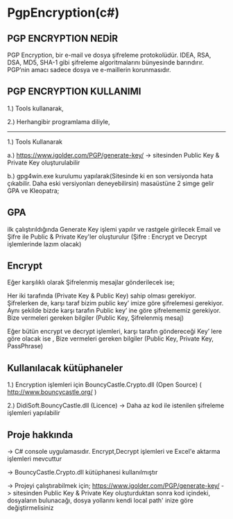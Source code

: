 # PgpEncryption(c#)


PGP ENCRYPTION NEDİR
----------------------

PGP Encryption, bir e-mail ve dosya şifreleme protokolüdür. IDEA, RSA, DSA, MD5, SHA-1 gibi şifreleme algoritmalarını bünyesinde barındırır. PGP’nin amacı sadece dosya ve e-maillerin korunmasıdır. 

PGP ENCRYPTION KULLANIMI
-----------------------------

1.) Tools kullanarak, 

2.) Herhangibir programlama diliyle,

-----------------------------------

1.) Tools Kullanarak

  a.) https://www.igolder.com/PGP/generate-key/   ->  sitesinden Public Key & Private Key oluşturulabilir

  b.) gpg4win.exe kurulumu yapılarak(Sitesinde ki en son versiyonda hata çıkabilir. Daha eski versiyonları deneyebilirsin)
masaüstüne 2 simge gelir GPA ve Kleopatra;

GPA 
------
ilk çalıştırıldığında Generate Key işlemi yapılır
ve rastgele girilecek Email ve Şifre ile Public & Private Key'ler oluşturulur
(Şifre : Encrypt ve Decrypt işlemlerinde lazım olacak)

Encrypt
---------

Eğer karşılıklı olarak Şifrelenmiş mesajlar gönderilecek ise;

Her iki tarafında (Private Key & Public Key) sahip olması gerekiyor.
Şifrelerken de, karşı taraf bizim public key’ imize göre şifrelemesi gerekiyor. 
Aynı şekilde bizde karşı tarafın Public key’ ine göre şifrelememiz gerekiyor.
Bize vermeleri gereken bilgiler (Public Key, Şifrelenmiş mesaj)

Eğer bütün encrypt ve decrypt işlemleri,  karşı tarafın göndereceği  Key’ lere göre olacak ise ,
Bize vermeleri gereken bilgiler (Public Key, Private Key, PassPhrase) 

Kullanılacak kütüphaneler
-------------------------

1.) Encryption işlemleri için BouncyCastle.Crypto.dll  (Open Source) ( http://www.bouncycastle.org/ ) 

2.) DidiSoft.BouncyCastle.dll  (Licence) -> Daha az kod ile istenilen şifreleme işlemleri yapılabilir


Proje hakkında
----------------

-> C# console uygulamasıdır. Encrypt,Decrypt işlemleri ve Excel'e aktarma işlemleri mevcuttur

-> BouncyCastle.Crypto.dll kütüphanesi kullanılmıştır

-> Projeyi çalıştırabilmek için; https://www.igolder.com/PGP/generate-key/   ->  sitesinden Public Key & Private Key oluşturduktan sonra kod içindeki, dosyaların bulunacağı, dosya yollarını kendi local path' inize göre değiştirmelisiniz 

